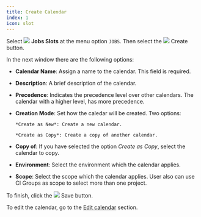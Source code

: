 ```yaml
---
title: Create Calendar
index: 1
icon: slot
---
```


Select <img src="/static/images/icons/slot.svg" /> **Jobs Slots** at the menu
option `JOBS`. Then select the <img src="/static/images/icons/add.svg" /> Create
button.

In the next window there are the following options:

- **Calendar Name**: Assign a name to the calendar. This field is required.
- **Description**: A brief description of the calendar.
- **Precedence**: Indicates the precedence level over other calendars. 
The calendar with a higher level, has more precedence.
- **Creation Mode**: Set how the caledar will be created. Two options:  
      
      *Create as New*: Create a new calendar.
   
      *Create as Copy*: Create a copy of another calendar.  
- **Copy of**: If you have selected the option *Create as Copy*, select the calendar to copy.
- **Environment**: Select the environment which the calendar applies.
- **Scope**: Select the scope which the calendar applies. User also can use CI Groups as scope to select more than one project.

To finish, click the <img src="/static/images/icons/save.svg" /> Save button.

To edit the calendar, go to the [Edit calendar](how-to/edit-calendar) section.

